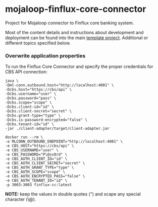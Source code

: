 # mojaloop-finflux-core-connector
Project for Mojaloop connector to Finflux core banking system.

Most of the content details and instructions about development and deployment can be found into the main [template project](https://github.com/pm4ml/pm4ml-core-connector-rest-template). 
Additional or different topics specified below.

### Overwrite application properties

To run the Finflux Core Connector and specify the proper credentials for CBS API connection:
```
java \
-Dml-conn.outbound.host="http://localhost:4001" \
-Dcbs.host="https://cbs/api" \
-Dcbs.username="user" \
-Dcbs.password="pass" \
-Dcbs.scope="scope" \
-Dcbs.client-id="id" \
-Dcbs.client-secret="secret" \
-Dcbs.grant-type="type" \
-Dcbs.is-password-encrypted="false" \
-Dcbs.tenant-id="id" \
-jar ./client-adapter/target/client-adapter.jar
```
```
docker run --rm \
-e MLCONN_OUTBOUND_ENDPOINT="http://localhost:4001" \
-e CBS_HOST="https://cbs/api" \
-e CBS_USERNAME="user" \
-e CBS_PASSWORD="P\@ss0rd" \
-e CBS_AUTH_CLIENT_ID="id" \
-e CBS_AUTH_CLIENT_SECRET="secret" \
-e CBS_AUTH_GRANT_TYPE="type" \
-e CBS_AUTH_SCOPE="scope" \
-e CBS_AUTH_ENCRYPTED_PASS="false" \
-e CBS_AUTH_TENANT_ID="id" \
-p 3003:3003 finflux-cc:latest
```
**NOTE:** keep the values in double quotes (") and scape any special character (\\@).